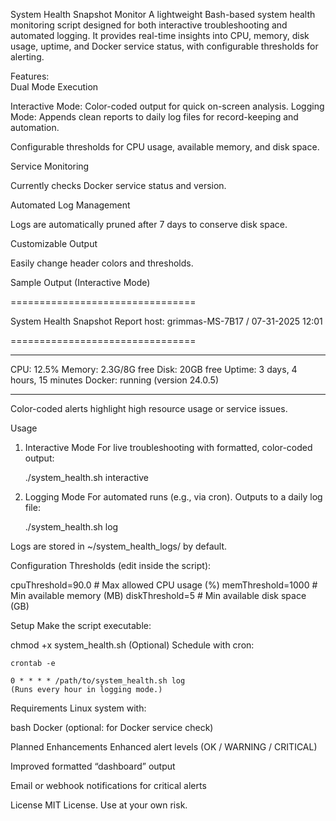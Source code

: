 System Health Snapshot Monitor
A lightweight Bash-based system health monitoring script designed for both interactive troubleshooting and automated logging.
It provides real-time insights into CPU, memory, disk usage, uptime, and Docker service status, with configurable thresholds for alerting.

Features:  
Dual Mode Execution

Interactive Mode: Color-coded output for quick on-screen analysis.
Logging Mode: Appends clean reports to daily log files for record-keeping and automation.

Configurable thresholds for CPU usage, available memory, and disk space.

Service Monitoring

Currently checks Docker service status and version.

Automated Log Management

Logs are automatically pruned after 7 days to conserve disk space.

Customizable Output

Easily change header colors and thresholds.

Sample Output (Interactive Mode)

================================

System Health Snapshot Report
host:  grimmas-MS-7B17  /  07-31-2025 12:01

================================
________________________________

CPU:      12.5%
Memory:   2.3G/8G free
Disk:     20GB free
Uptime:   3 days, 4 hours, 15 minutes
Docker:   running (version 24.0.5)
________________________________

Color-coded alerts highlight high resource usage or service issues.

Usage
1. Interactive Mode
For live troubleshooting with formatted, color-coded output:

    ./system_health.sh interactive

2. Logging Mode
For automated runs (e.g., via cron). Outputs to a daily log file:

    ./system_health.sh log

Logs are stored in ~/system_health_logs/ by default.

Configuration
Thresholds (edit inside the script):

cpuThreshold=90.0     # Max allowed CPU usage (%)
memThreshold=1000     # Min available memory (MB)
diskThreshold=5       # Min available disk space (GB)

Setup
Make the script executable:

chmod +x system_health.sh
(Optional) Schedule with cron:

    crontab -e

    0 * * * * /path/to/system_health.sh log
    (Runs every hour in logging mode.)

Requirements
Linux system with:

bash
Docker (optional: for Docker service check)

Planned Enhancements
Enhanced alert levels (OK / WARNING / CRITICAL)

Improved formatted “dashboard” output

Email or webhook notifications for critical alerts

License
MIT License. Use at your own risk.
